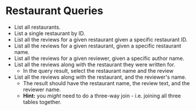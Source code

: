 # Restaurant Queries

- List all restaurants.
- List a single restaurant by ID.
- List all the reviews for a given restaurant given a specific restaurant ID.
- List all the reviews for a given restaurant, given a specific restaurant name.
- List all the reviews for a given reviewer, given a specific author name.
- List all the reviews along with the restaurant they were written for.
  - In the query result, select the restaurant name and the review
- List all the reviews along with the restaurant, and the reviewer's name.
  - The result should have the restaurant name, the review text, and the reviewer name.
  - **Hint:** you _might_ need to do a three-way join - i.e. joining all three tables together.
